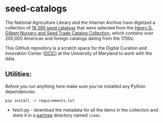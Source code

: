 # seed-catalogs

The National Agriculture Library and the Internet Archive have digitized
a collection of [18,390 seed catalogs] that were selected from the 
[Henry G. Gilbert Nursery and Seed Trade Catalog Collection], which 
contains over 200,000 American and foreign catalogs dating from the 1700s.

This GitHub repository is a scratch space for the Digital Curation and 
Innovation Center ([DCIC]) at the University of Maryland to work with the 
data.

## Utilities:

Before you run anything here make sure you've installed any Python dependencies:

    pip install -r requirements.txt

* fetch.py - download the metadata for all the items in the collection and store it in a [pairtree] directory named `items`.


[18,390 seed catalogs]: https://archive.org/details/usda-nurseryandseedcatalog
[Henry G. Gilbert Nursery and Seed Trade Catalog Collection]: http://specialcollections.nal.usda.gov/guide-collections/henry-g-gilbert-nursery-and-seed-trade-catalog-collection
[DCIC]: http://dcic.umd.edu/
[pairtree]: https://wiki.ucop.edu/display/Curation/PairTree
